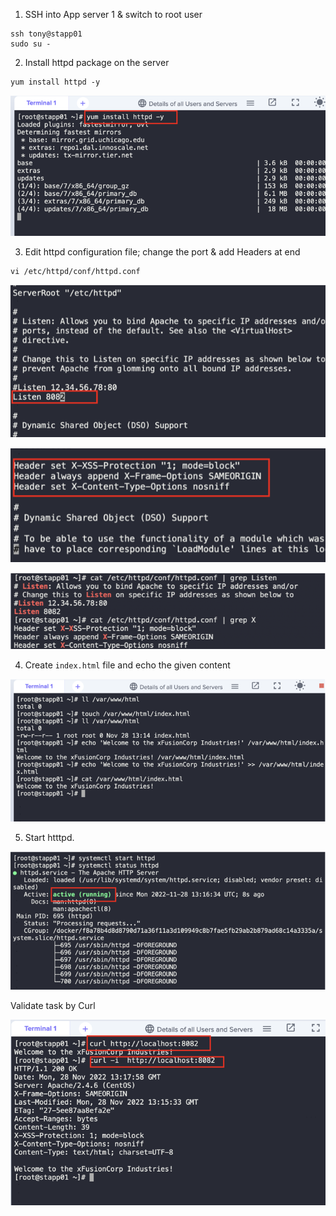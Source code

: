 1. SSH into App server 1 & switch to root user
```
ssh tony@stapp01
sudo su -
```

2. Install httpd package on the server
```
yum install httpd -y
```

![](./img/1.png)

3. Edit httpd configuration file; change the port & add Headers at end
```
vi /etc/httpd/conf/httpd.conf
```

![](./img/2.png)

![](./img/3.png)

![](./img/4.png)

4. Create `index.html` file and echo the given content

![](./img/5.png)

5. Start htttpd.

![](./img/6.png)

Validate task by Curl

![](./img/7.png)